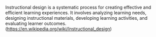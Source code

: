 Instructional design is a systematic process for creating effective and efficient learning experiences. It involves analyzing learning needs, designing instructional materials, developing learning activities, and evaluating learner outcomes. (https://en.wikipedia.org/wiki/Instructional_design)